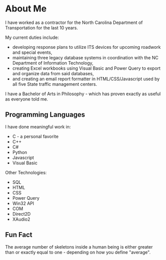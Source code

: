 <!-- **jwcorbett1/jwcorbett1** is a ✨ _special_ ✨ repository because its `README.md` (this file) appears on your GitHub profile.

Here are some ideas to get you started:
- 🔭 I’m currently working on ...
- 🌱 I’m currently learning ...
- 👯 I’m looking to collaborate on ...
- 🤔 I’m looking for help with ...
- 💬 Ask me about ...
- 📫 How to reach me: ...
- 😄 Pronouns: ...
- ⚡ Fun fact: ...
-->

# About Me

I have worked as a contractor for the North Carolina Department of Transportation for the last 10 years.

My current duties include:
* developing response plans to utilize ITS devices for upcoming roadwork and special events,
* maintaining three legacy database systems in coordination with the NC Department of Information Technology,
* creating Excel workbooks using Visual Basic and Power Query to export and organize data from said databases,
* and creating an email report formatter in HTML/CSS/Javascript used by all five State traffic management centers.

I have a Bachelor of Arts in Philosophy - which has proven exactly as useful as everyone told me.

## Programming Languages

I have done meaningful work in:
* C - a personal favorite
* C++
* C#
* Python
* Javascript
* Visual Basic

Other Technologies:
* SQL
* HTML
* CSS
* Power Query
* Win32 API
* COM
* Direct2D
* XAudio2

## Fun Fact

The average number of skeletons inside a human being is either greater than or exactly equal to one - depending on how you define "average".
